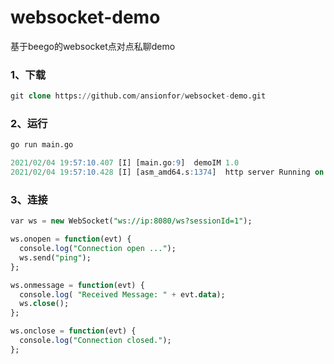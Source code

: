 # websocket-demo
基于beego的websocket点对点私聊demo

### 1、下载

```sql
git clone https://github.com/ansionfor/websocket-demo.git
```

### 2、运行
```sql
go run main.go

2021/02/04 19:57:10.407 [I] [main.go:9]  demoIM 1.0 
2021/02/04 19:57:10.428 [I] [asm_amd64.s:1374]  http server Running on http://:8080

```
### 3、连接
```sql
var ws = new WebSocket("ws://ip:8080/ws?sessionId=1");

ws.onopen = function(evt) { 
  console.log("Connection open ..."); 
  ws.send("ping");
};

ws.onmessage = function(evt) {
  console.log( "Received Message: " + evt.data);
  ws.close();
};

ws.onclose = function(evt) {
  console.log("Connection closed.");
}; 
```
